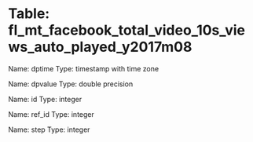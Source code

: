 Table: fl_mt_facebook_total_video_10s_views_auto_played_y2017m08
================================================================

Name: dptime
Type: timestamp with time zone

Name: dpvalue
Type: double precision

Name: id
Type: integer

Name: ref_id
Type: integer

Name: step
Type: integer

